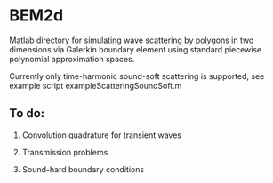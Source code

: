 # BEM2d

Matlab directory for simulating wave scattering by polygons in two dimensions via Galerkin boundary element using 
standard piecewise polynomial approximation spaces.

Currently only time-harmonic sound-soft scattering is supported, see example script
exampleScatteringSoundSoft.m

## To do:
1. Convolution quadrature for transient waves

2. Transmission problems

3. Sound-hard boundary conditions
